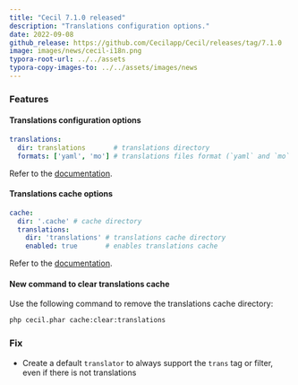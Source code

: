 ```yaml
---
title: "Cecil 7.1.0 released"
description: "Translations configuration options."
date: 2022-09-08
github_release: https://github.com/Cecilapp/Cecil/releases/tag/7.1.0
image: images/news/cecil-i18n.png
typora-root-url: ../../assets
typora-copy-images-to: ../../assets/images/news
---
```


### Features

#### Translations configuration options

```yaml
translations:
  dir: translations       # translations directory
  formats: ['yaml', 'mo'] # translations files format (`yaml` and `mo` by default)
```

Refer to the [documentation](https://cecil.app/documentation/configuration/#translations).

#### Translations cache options

```yaml
cache:
  dir: '.cache' # cache directory
  translations:
    dir: 'translations' # translations cache directory
    enabled: true       # enables translations cache
```

Refer to the [documentation](https://cecil.app/documentation/configuration/#cache).

#### New command to clear translations cache

Use the following command to remove the translations cache directory:

```bash
php cecil.phar cache:clear:translations
```

### Fix

- Create a default `translator` to always support the `trans` tag or filter, even if there is not translations

